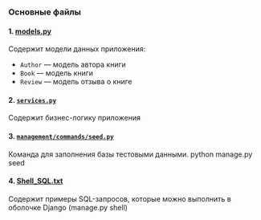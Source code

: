 ### Основные файлы

#### 1. [models.py](liba/models.py)
Содержит модели данных приложения:
- `Author` — модель автора книги
- `Book` — модель книги
- `Review` — модель отзыва о книге

#### 2. [`services.py`](liba/services.py)
Содержит бизнес-логику приложения

#### 3. [`management/commands/seed.py`](liba/management/commands/seed.py)
Команда для заполнения базы тестовыми данными.
python manage.py seed

#### 4. [Shell_SQL.txt](Shell_SQL.txt)
Содержит примеры SQL-запросов, которые можно выполнить в оболочке Django (manage.py shell)


